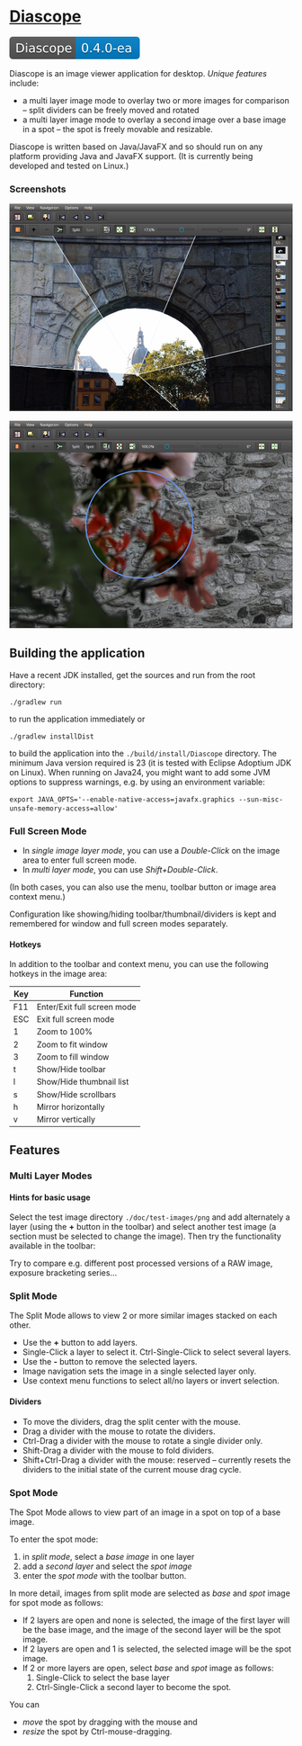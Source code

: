 # [Diascope](https://github.com/berndmichaely/diascope)

![version](doc/shields/version.svg "version")

Diascope is an image viewer application for desktop. *Unique features* include:

  * a multi layer image mode to overlay two or more images for comparison – split dividers can be freely moved and rotated
  * a multi layer image mode to overlay a second image over a base image in a spot – the spot is freely movable and resizable.

Diascope is written based on Java/JavaFX and so should run on any platform providing Java and JavaFX support. (It is currently being developed and tested on Linux.)

### Screenshots

![Screenshot 1](doc/screenshots/Screenshot_01.png "Screenshot 1")

![Screenshot 2](doc/screenshots/Screenshot_02.png "Screenshot 2")

## Building the application

Have a recent JDK installed, get the sources and run from the root directory:

    ./gradlew run

to run the application immediately or

    ./gradlew installDist

to build the application into the `./build/install/Diascope` directory. The minimum Java version required is 23 (it is tested with Eclipse Adoptium JDK on Linux). When running on Java24, you might want to add some JVM options to suppress warnings, e.g. by using an environment variable:

    export JAVA_OPTS='--enable-native-access=javafx.graphics --sun-misc-unsafe-memory-access=allow'

### Full Screen Mode

  * In *single image layer mode*, you can use a *Double-Click* on the image area to enter full screen mode.
  * In *multi layer mode*, you can use *Shift+Double-Click*.

(In both cases, you can also use the menu, toolbar button or image area context menu.)

Configuration like showing/hiding toolbar/thumbnail/dividers is kept and remembered for window and full screen modes separately.

#### Hotkeys

In addition to the toolbar and context menu, you can use the following hotkeys in the image area:

| Key | Function                   |
| --- | -------------------------- |
| F11 | Enter/Exit full screen mode|
| ESC | Exit full screen mode      |
| 1   | Zoom to 100%               |
| 2   | Zoom to fit window         |
| 3   | Zoom to fill window        |
| t   | Show/Hide toolbar          |
| l   | Show/Hide thumbnail list   |
| s   | Show/Hide scrollbars       |
| h   | Mirror horizontally        |
| v   | Mirror vertically          |

## Features

### Multi Layer Modes

#### Hints for basic usage

Select the test image directory `./doc/test-images/png` and add alternately a layer (using the **+** button in the toolbar) and select another test image (a section must be selected to change the image). Then try the functionality available in the toolbar:

Try to compare e.g. different post processed versions of a RAW image, exposure bracketing series…


### Split Mode

The Split Mode allows to view 2 or more similar images stacked on each other.

  * Use the **+** button to add layers.
  * Single-Click a layer to select it. Ctrl-Single-Click to select several layers.
  * Use the **-** button to remove the selected layers.
  * Image navigation sets the image in a single selected layer only.
  * Use context menu functions to select all/no layers or invert selection.

#### Dividers

  * To move the dividers, drag the split center with the mouse.
  * Drag a divider with the mouse to rotate the dividers.
  * Ctrl-Drag a divider with the mouse to rotate a single divider only.
  * Shift-Drag a divider with the mouse to fold dividers.
  * Shift+Ctrl-Drag a divider with the mouse: reserved – currently resets the dividers to the initial state of the current mouse drag cycle.

### Spot Mode

The Spot Mode allows to view part of an image in a spot on top of a base image.

To enter the spot mode:

  1. in *split mode*, select a *base image* in one layer
  2. add a *second layer* and select the *spot image*
  3. enter the *spot mode* with the toolbar button.

In more detail, images from split mode are selected as *base* and *spot* image for spot mode as follows:

  * If 2 layers are open and none is selected, the image of the first layer will be the base image, and the image of the second layer will be the spot image.
  * If 2 layers are open and 1 is selected, the selected image will be the spot image.
  * If 2 or more layers are open, select *base* and *spot* image as follows:
    1. Single-Click to select the base layer
    2. Ctrl-Single-Click a second layer to become the spot.

You can

  * *move* the spot by dragging with the mouse and
  * *resize* the spot by Ctrl-mouse-dragging.
